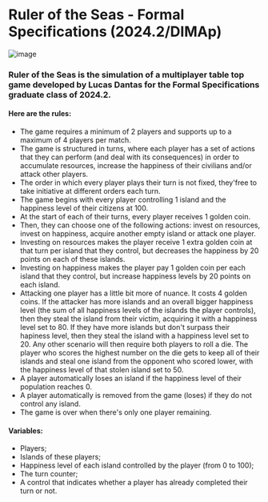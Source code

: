 # Ruler of the Seas - Formal Specifications (2024.2/DIMAp)

![image](https://github.com/user-attachments/assets/ba762776-fdb5-4b2c-82f1-6a1d8ed2e14f)

### Ruler of the Seas is the simulation of a multiplayer table top game developed by Lucas Dantas for the Formal Specifications graduate class of 2024.2.

#### Here are the rules:

* The game requires a minimum of 2 players and supports up to a maximum of 4 players per match.
* The game is structured in turns, where each player has a set of actions that they can perform (and deal with its consequences) in order to accumulate resources, increase the happiness of their civilians and/or attack other players.
* The order in which every player plays their turn is not fixed, they'free to take initiative at different orders each turn.
* The game begins with every player controlling 1 island and the happiness level of their citizens at 100.
* At the start of each of their turns, every player receives 1 golden coin.
* Then, they can choose one of the following actions: invest on resources, invest on happiness, acquire another empty island or attack one player.
* Investing on resources makes the player receive 1 extra golden coin at that turn per island that they control, but decreases the happiness by 20 points on each of these islands.
* Investing on happiness makes the player pay 1 golden coin per each island that they control, but increase happiness levels by 20 points on each island.
* Attacking one player has a little bit more of nuance. It costs 4 golden coins. If the attacker has more islands and an overall bigger happiness level (the sum of all happiness levels of the islands the player controls), then they steal the island from their victim, acquiring it with a happiness level set to 80. If they have more islands but don't surpass their hapiness level, then they steal the island with a happiness level set to 20. Any other scenario will then require both players to roll a die. The player who scores the highest number on the die gets to keep all of their islands and steal one island from the opponent who scored lower, with the happiness level of that stolen island set to 50.
* A player automatically loses an island if the happiness level of their population reaches 0.
* A player automatically is removed from the game (loses) if they do not control any island.
* The game is over when there's only one player remaining.

#### Variables:
* Players;
* Islands of these players;
* Happiness level of each island controlled by the player (from 0 to 100);
* The turn counter;
* A control that indicates whether a player has already completed their turn or not.
